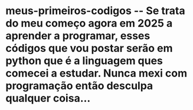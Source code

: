 # meus-primeiros-codigos -- Se trata do meu começo agora em 2025 a aprender a programar, esses códigos que vou postar serão em python que é a linguagem ques comecei a estudar. Nunca mexi com programação então desculpa qualquer coisa...
